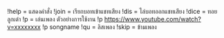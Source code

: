 !help = แสดงคำสั่ง
!join = เรียกบอทเข้าแชทเสียง
!dis = ไล่บอทออกแชทเสียง
!dice = ทอยลูกเต๋า
!p = เล่นเพลง 
ตัวอย่างการใช้งาน
!p https://www.youtube.com/watch?v=xxxxxxxx
!p songname
!qu = ลิสเพลง
!skip = ข้ามเพลง
